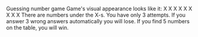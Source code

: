 Guessing number game
Game's visual appearance looks like it:
X X X
X X X
X X X
There are numbers under the X-s.
You have only 3 attempts. If you answer 3 wrong answers automatically you will lose.
If you find 5 numbers on the table, you will win.
